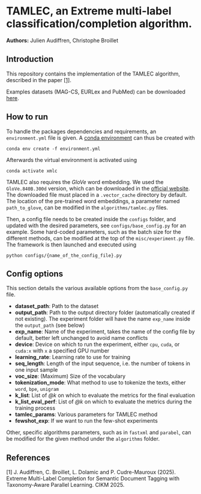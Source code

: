

# TAMLEC, an Extreme multi-label classification/completion algorithm.

**Authors:** Julien Audiffren, Christophe Broillet 

## Introduction
This repository contains the implementation of the TAMLEC algorithm, described in the paper [[1]](#1).

Examples datasets (MAG-CS, EURLex and PubMed) can be downloaded [here](https://github.com/eXascaleInfolab/HECTOR).

## How to run
To handle the packages dependencies and requirements, an `environment.yml` file is given. A [conda environment](https://conda.io/projects/conda/en/latest/user-guide/install/index.html) can thus be created with
```
conda env create -f environment.yml
``` 
Afterwards the virtual environment is activated using
```
conda activate xmlc
```




TAMLEC also requires the *GloVe* word embedding. We used the `GloVe.840B.300d` version, which can be downloaded in the [official website](https://nlp.stanford.edu/projects/glove/). The downloaded file must placed in a `.vector_cache` directory by default. The location of the pre-trained word embeddings, a parameter named `path_to_glove`, can be modified in the `algorithms/tamlec.py` files.


Then, a config file needs to be created inside the `configs` folder, and updated with the desired parameters, see `configs/base_config.py` for an example. Some hard-coded parameters, such as the batch size for the different methods, can be modified at the top of the `misc/experiment.py` file. The framework is then launched and executed using
```
python configs/{name_of_the_config_file}.py
```


## Config options
This section details the various available options from the `base_config.py` file.
- **dataset_path**: Path to the dataset
- **output_path**: Path to the output directory folder (automatically created if not existing). The experiment folder will have the name `exp_name` inside the `output_path` (see below)
- **exp_name**: Name of the experiment, takes the name of the config file by default, better left unchanged to avoid name conflicts
- **device**: Device on which to run the experiment, either `cpu`, `cuda`, or `cuda:x` with `x` a specified GPU number
- **learning_rate**: Learning rate to use for training
- **seq_length**: Length of the input sequence, i.e. the number of tokens in one input sample
- **voc_size**: (Maximum) Size of the vocabulary
- **tokenization_mode**: What method to use to tokenize the texts, either `word`, `bpe`, `unigram`
- **k_list**: List of *@k* on which to evaluate the metrics for the final evaluation
- **k_list_eval_perf**: List of *@k* on which to evaluate the metrics during the training process
- **tamlec_params**: Various parameters for TAMLEC method
- **fewshot_exp**: If we want to run the few-shot experiments

Other, specific algorithms parameters, such as in `fastxml` and `parabel`, can be modified for the given method under the `algorithms` folder.

## References
<a id="1">[1]</a>
J. Audiffren, C. Broillet, L. Dolamic and P. Cudre-Mauroux (2025). Extreme Multi-Label Completion for Semantic Document Tagging with Taxonomy-Aware Parallel Learning. CIKM 2025.
